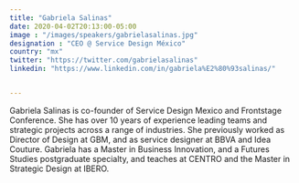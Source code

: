 ```yaml
---
title: "Gabriela Salinas"
date: 2020-04-02T20:13:00-05:00
image : "/images/speakers/gabrielasalinas.jpg"
designation : "CEO @ Service Design México"
country: "mx"
twitter: "https://twitter.com/gabrielasalinas"
linkedin: "https://www.linkedin.com/in/gabriela%E2%80%93salinas/"


---
```


Gabriela Salinas is co-founder of Service Design Mexico and Frontstage Conference. She has over 10 years of experience leading teams and strategic projects across a range of industries. She previously worked as Director of Design at GBM, and as service designer at BBVA and Idea Couture. Gabriela has a Master in Business Innovation, and a Futures Studies postgraduate specialty, and teaches at CENTRO and the Master in Strategic Design at IBERO.
